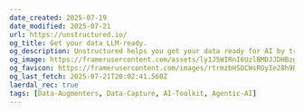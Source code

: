 ```yaml
---
date_created: 2025-07-19
date_modified: 2025-07-21
url: https://unstructured.io/
og_title: Get your data LLM-ready.
og_description: Unstructured helps you get your data ready for AI by transforming it into a format that large language models can understand. Easily connect your data to LLMs.
og_image: https://framerusercontent.com/assets/ly1J5WIRnI6UzlBMDJJDHBzgYmU.jpg
og_favicon: https://framerusercontent.com/images/rtrmzbHSOCWsROyIe28h9BEa7HE.jpg
og_last_fetch: 2025-07-21T20:02:41.560Z
laerdal_rec: true
tags: [Data-Augmenters, Data-Capture, AI-Toolkit, Agentic-AI]
---
```



